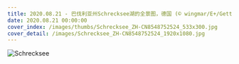 ```yaml
---
title: 2020.08.21 - 巴伐利亚州Schrecksee湖的全景图，德国 (© wingmar/E+/Getty Images)
date: 2020.08.21 00:00:00
cover_index: /images/thumbs/Schrecksee_ZH-CN8548752524_533x300.jpg
cover_detail: /images/Schrecksee_ZH-CN8548752524_1920x1080.jpg
---
```


![Schrecksee](/images/Schrecksee_ZH-CN8548752524_1920x1080.jpg)
